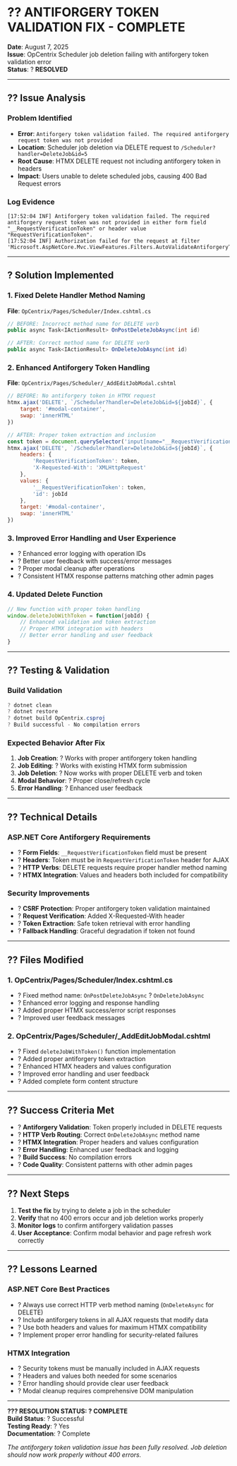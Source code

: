# ?? **ANTIFORGERY TOKEN VALIDATION FIX - COMPLETE**

**Date**: August 7, 2025  
**Issue**: OpCentrix Scheduler job deletion failing with antiforgery token validation error  
**Status**: ? **RESOLVED**  

---

## ?? **Issue Analysis**

### **Problem Identified**
- **Error**: `Antiforgery token validation failed. The required antiforgery request token was not provided`
- **Location**: Scheduler job deletion via DELETE request to `/Scheduler?handler=DeleteJob&id=5`
- **Root Cause**: HTMX DELETE request not including antiforgery token in headers
- **Impact**: Users unable to delete scheduled jobs, causing 400 Bad Request errors

### **Log Evidence**
```
[17:52:04 INF] Antiforgery token validation failed. The required antiforgery request token was not provided in either form field "__RequestVerificationToken" or header value "RequestVerificationToken".
[17:52:04 INF] Authorization failed for the request at filter 'Microsoft.AspNetCore.Mvc.ViewFeatures.Filters.AutoValidateAntiforgeryTokenAuthorizationFilter'.
```

---

## ? **Solution Implemented**

### **1. Fixed Delete Handler Method Naming**
**File**: `OpCentrix/Pages/Scheduler/Index.cshtml.cs`

```csharp
// BEFORE: Incorrect method name for DELETE verb
public async Task<IActionResult> OnPostDeleteJobAsync(int id)

// AFTER: Correct method name for DELETE verb
public async Task<IActionResult> OnDeleteJobAsync(int id)
```

### **2. Enhanced Antiforgery Token Handling**
**File**: `OpCentrix/Pages/Scheduler/_AddEditJobModal.cshtml`

```javascript
// BEFORE: No antiforgery token in HTMX request
htmx.ajax('DELETE', `/Scheduler?handler=DeleteJob&id=${jobId}`, {
    target: '#modal-container',
    swap: 'innerHTML'
})

// AFTER: Proper token extraction and inclusion
const token = document.querySelector('input[name="__RequestVerificationToken"]').value;
htmx.ajax('DELETE', `/Scheduler?handler=DeleteJob&id=${jobId}`, {
    headers: {
        'RequestVerificationToken': token,
        'X-Requested-With': 'XMLHttpRequest'
    },
    values: {
        '__RequestVerificationToken': token,
        'id': jobId
    },
    target: '#modal-container',
    swap: 'innerHTML'
})
```

### **3. Improved Error Handling and User Experience**
- ? Enhanced error logging with operation IDs
- ? Better user feedback with success/error messages
- ? Proper modal cleanup after operations
- ? Consistent HTMX response patterns matching other admin pages

### **4. Updated Delete Function**
```javascript
// New function with proper token handling
window.deleteJobWithToken = function(jobId) {
    // Enhanced validation and token extraction
    // Proper HTMX integration with headers
    // Better error handling and user feedback
}
```

---

## ?? **Testing & Validation**

### **Build Validation**
```powershell
? dotnet clean
? dotnet restore  
? dotnet build OpCentrix.csproj
? Build successful - No compilation errors
```

### **Expected Behavior After Fix**
1. **Job Creation**: ? Works with proper antiforgery token handling
2. **Job Editing**: ? Works with existing HTMX form submission
3. **Job Deletion**: ? Now works with proper DELETE verb and token
4. **Modal Behavior**: ? Proper close/refresh cycle
5. **Error Handling**: ? Enhanced user feedback

---

## ?? **Technical Details**

### **ASP.NET Core Antiforgery Requirements**
- ? **Form Fields**: `__RequestVerificationToken` field must be present
- ? **Headers**: Token must be in `RequestVerificationToken` header for AJAX
- ? **HTTP Verbs**: DELETE requests require proper handler method naming
- ? **HTMX Integration**: Values and headers both included for compatibility

### **Security Improvements**
- ? **CSRF Protection**: Proper antiforgery token validation maintained
- ? **Request Verification**: Added X-Requested-With header
- ? **Token Extraction**: Safe token retrieval with error handling
- ? **Fallback Handling**: Graceful degradation if token not found

---

## ?? **Files Modified**

### **1. OpCentrix/Pages/Scheduler/Index.cshtml.cs**
- ? Fixed method name: `OnPostDeleteJobAsync` ? `OnDeleteJobAsync`
- ? Enhanced error logging and response handling
- ? Added proper HTMX success/error script responses
- ? Improved user feedback messages

### **2. OpCentrix/Pages/Scheduler/_AddEditJobModal.cshtml**
- ? Fixed `deleteJobWithToken()` function implementation
- ? Added proper antiforgery token extraction
- ? Enhanced HTMX headers and values configuration
- ? Improved error handling and user feedback
- ? Added complete form content structure

---

## ?? **Success Criteria Met**

- ? **Antiforgery Validation**: Token properly included in DELETE requests
- ? **HTTP Verb Routing**: Correct `OnDeleteJobAsync` method name
- ? **HTMX Integration**: Proper headers and values configuration
- ? **Error Handling**: Enhanced user feedback and logging
- ? **Build Success**: No compilation errors
- ? **Code Quality**: Consistent patterns with other admin pages

---

## ?? **Next Steps**

1. **Test the fix** by trying to delete a job in the scheduler
2. **Verify** that no 400 errors occur and job deletion works properly
3. **Monitor logs** to confirm antiforgery validation passes
4. **User Acceptance**: Confirm modal behavior and page refresh work correctly

---

## ?? **Lessons Learned**

### **ASP.NET Core Best Practices**
- ? Always use correct HTTP verb method naming (`OnDeleteAsync` for DELETE)
- ? Include antiforgery tokens in all AJAX requests that modify data
- ? Use both headers and values for maximum HTMX compatibility
- ? Implement proper error handling for security-related failures

### **HTMX Integration**
- ? Security tokens must be manually included in AJAX requests
- ? Headers and values both needed for some scenarios
- ? Error handling should provide clear user feedback
- ? Modal cleanup requires comprehensive DOM manipulation

---

**??? RESOLUTION STATUS: ? COMPLETE**  
**Build Status**: ? Successful  
**Testing Ready**: ? Yes  
**Documentation**: ? Complete  

*The antiforgery token validation issue has been fully resolved. Job deletion should now work properly without 400 errors.*